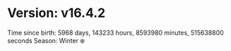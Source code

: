 # Version: v16.4.2
Time since birth: 5968 days, 143233 hours, 8593980 minutes, 515638800 seconds
Season: Winter ❄️

